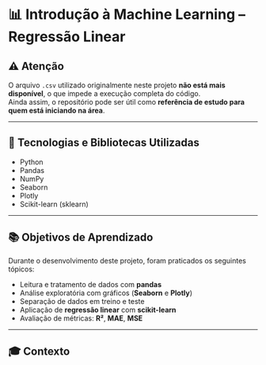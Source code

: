 # 📊 Introdução à Machine Learning – Regressão Linear

## ⚠️ Atenção
O arquivo `.csv` utilizado originalmente neste projeto **não está mais disponível**, o que impede a execução completa do código.  
Ainda assim, o repositório pode ser útil como **referência de estudo para quem está iniciando na área**.

---

## 🚀 Tecnologias e Bibliotecas Utilizadas

- Python  
- Pandas  
- NumPy  
- Seaborn  
- Plotly  
- Scikit-learn (sklearn)

---

## 📚 Objetivos de Aprendizado

Durante o desenvolvimento deste projeto, foram praticados os seguintes tópicos:

- Leitura e tratamento de dados com **pandas**  
- Análise exploratória com gráficos (**Seaborn** e **Plotly**)  
- Separação de dados em treino e teste  
- Aplicação de **regressão linear** com **scikit-learn**  
- Avaliação de métricas: **R²**, **MAE**, **MSE**

---

## 🎓 Contexto
